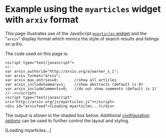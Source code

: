 Example using the `myarticles` widget with `arxiv` format
=========================================================

This page illustrates use of the JavaScript [`myarticles`
widget](None) and the "`arxiv`" display format which mimics the
style of search results and listings on arXiv.

The code used on this page is:

```
<script type="text/javascript">
<!--
var arxiv_authorid="http://arxiv.org/a/warner_s_1";
var arxiv_format="arxiv";
var arxiv_max_entries=0;       //show all articles
var arxiv_includeSummary=1;    //show abstracts (default is 0)
var arxiv_includeComments=0;   //do not show comments (default is 1)
//--></script>
<script type="text/javascript" src="http://arxiv.org/js/myarticles.js"></script>
<div id="arxivfeed">[Loading myarticles...]</div>
```

The output is shown in the shaded box below. Additional [configuration
options](None) can be used to further control the layout
and styling.

\[Loading myarticles...\]

